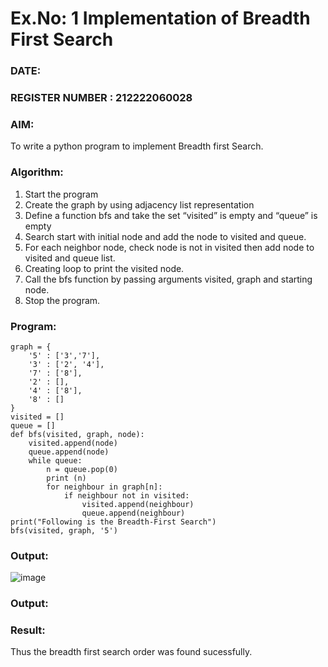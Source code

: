 # Ex.No: 1  Implementation of Breadth First Search 
### DATE:                                                                         
### REGISTER NUMBER : 212222060028
### AIM: 
To write a python program to implement Breadth first Search. 
### Algorithm:
1. Start the program
2. Create the graph by using adjacency list representation
3. Define a function bfs and take the set “visited” is empty and “queue” is empty
4. Search start with initial node and add the node to visited and queue.
5. For each neighbor node, check node is not in visited then add node to visited and queue list.
6.  Creating loop to print the visited node.
7.   Call the bfs function by passing arguments visited, graph and starting node.
8.   Stop the program.
### Program:
```
graph = {
    '5' : ['3','7'],
    '3' : ['2', '4'],
    '7' : ['8'],
    '2' : [],
    '4' : ['8'],
    '8' : []
}
visited = []
queue = []
def bfs(visited, graph, node):
    visited.append(node)
    queue.append(node)
    while queue:
        n = queue.pop(0)
        print (n)
        for neighbour in graph[n]:
            if neighbour not in visited:
                visited.append(neighbour)
                queue.append(neighbour)
print("Following is the Breadth-First Search")
bfs(visited, graph, '5')
```
### Output:
![image](https://github.com/user-attachments/assets/f5462d8b-4479-47d8-ac0c-3fb1c83f44f6)













### Output:



### Result:
Thus the breadth first search order was found sucessfully.
